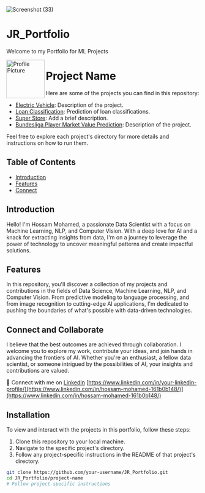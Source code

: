 ![Screenshot (33)](https://github.com/hossama7med8666/JR_Portfolio/assets/52844701/06fc5a83-532f-403d-9777-437b3da169cd)
# JR_Portfolio
Welcome to my Portfolio for ML Projects

<img src="![Screenshot (33)](https://github.com/hossama7med8666/JR_Portfolio/assets/52844701/53c52174-21e7-416b-b725-6559a7c30a00)" alt="Profile Picture" align="left" width="100" height="100">

# Project Name

Here are some of the projects you can find in this repository:

- [Electric Vehicle](/Electric%20Vehicle): Description of the project.
- [Loan Classification](/Loan%20classification): Prediction of loan classifications.
- [Super Store](/Super%20Store): Add a brief description.
- [Bundesliga Player Market Value Prediction](/bundesliga%20player%20market%20value%20predectio): Description of the project.

Feel free to explore each project's directory for more details and instructions on how to run them.

## Table of Contents
- [Introduction](#introduction)
- [Features](#features)
- [Connect](#Connect_and_Collaborate)


## Introduction

Hello! I'm Hossam Mohamed, a passionate Data Scientist with a focus on Machine Learning, NLP, and Computer Vision. 
With a deep love for AI and a knack for extracting insights from data, I'm on a journey to leverage the power of technology to uncover meaningful patterns and create impactful solutions.


## Features

In this repository, you'll discover a collection of my projects and contributions in the fields of Data Science, Machine Learning, NLP, and Computer Vision. 
From predictive modeling to language processing, and from image recognition to cutting-edge AI applications, I'm dedicated to pushing the boundaries of what's possible with data-driven technologies.

## Connect and Collaborate
I believe that the best outcomes are achieved through collaboration.
I welcome you to explore my work, contribute your ideas, and join hands in advancing the frontiers of AI. 
Whether you're an enthusiast, a fellow data scientist, or someone intrigued by the possibilities of AI, your insights and contributions are valued.

🔗 Connect with me on [LinkedIn]([https://www.linkedin.com/in/your-linkedin-profile/](https://www.linkedin.com/in/hossam-mohamed-161b0b148/))
[https://www.linkedin.com/in/your-linkedin-profile/](https://www.linkedin.com/in/hossam-mohamed-161b0b148/)](https://www.linkedin.com/in/hossam-mohamed-161b0b148/)

## Installation

To view and interact with the projects in this portfolio, follow these steps:

1. Clone this repository to your local machine.
2. Navigate to the specific project's directory.
3. Follow any project-specific instructions in the README of that project's directory.


```bash
git clone https://github.com/your-username/JR_Portfolio.git
cd JR_Portfolio/project-name
# Follow project-specific instructions
